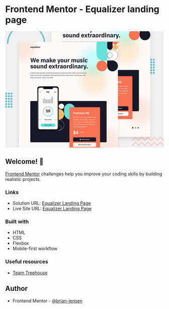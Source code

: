 # Frontend Mentor - Equalizer landing page

![Design preview for the Equalizer landing page coding challenge](./preview.jpg)

## Welcome! 👋

[Frontend Mentor](https://www.frontendmentor.io) challenges help you improve your coding skills by building realistic projects.

### Links

- Solution URL: [Equalizer Landing Page](https://github.com/brian-jensen/equalizer-landing-page)
- Live Site URL: [Equalizer Landing Page](https://brian-jensen.github.io/equalizer-landing-page/)

### Built with

- HTML
- CSS
- Flexbox
- Mobile-first workflow

### Useful resources

- [Team Treehouse](https://teamtreehouse.com/)

## Author

- Frontend Mentor - [@brian-jensen](https://www.frontendmentor.io/profile/brian-jensen)

